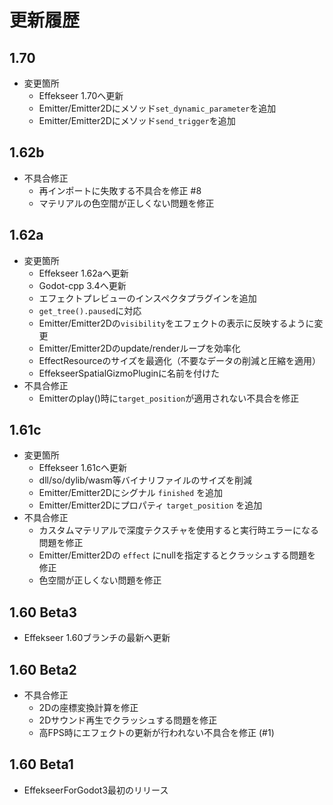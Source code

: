 ﻿# 更新履歴

## 1.70
- 変更箇所
  - Effekseer 1.70へ更新
  - Emitter/Emitter2Dにメソッド`set_dynamic_parameter`を追加
  - Emitter/Emitter2Dにメソッド`send_trigger`を追加

## 1.62b
- 不具合修正
  - 再インポートに失敗する不具合を修正 #8
  - マテリアルの色空間が正しくない問題を修正

## 1.62a
- 変更箇所
  - Effekseer 1.62aへ更新
  - Godot-cpp 3.4へ更新
  - エフェクトプレビューのインスペクタプラグインを追加
  - `get_tree().paused`に対応
  - Emitter/Emitter2Dの`visibility`をエフェクトの表示に反映するように変更
  - Emitter/Emitter2Dのupdate/renderループを効率化
  - EffectResourceのサイズを最適化（不要なデータの削減と圧縮を適用）
  - EffekseerSpatialGizmoPluginに名前を付けた
- 不具合修正
  - Emitterのplay()時に`target_position`が適用されない不具合を修正

## 1.61c
- 変更箇所
  - Effekseer 1.61cへ更新
  - dll/so/dylib/wasm等バイナリファイルのサイズを削減
  - Emitter/Emitter2Dにシグナル `finished` を追加
  - Emitter/Emitter2Dにプロパティ `target_position` を追加
- 不具合修正
  - カスタムマテリアルで深度テクスチャを使用すると実行時エラーになる問題を修正
  - Emitter/Emitter2Dの `effect` にnullを指定するとクラッシュする問題を修正
  - 色空間が正しくない問題を修正

## 1.60 Beta3
- Effekseer 1.60ブランチの最新へ更新

## 1.60 Beta2
- 不具合修正
  - 2Dの座標変換計算を修正
  - 2Dサウンド再生でクラッシュする問題を修正
  - 高FPS時にエフェクトの更新が行われない不具合を修正 (#1)

## 1.60 Beta1
- EffekseerForGodot3最初のリリース
